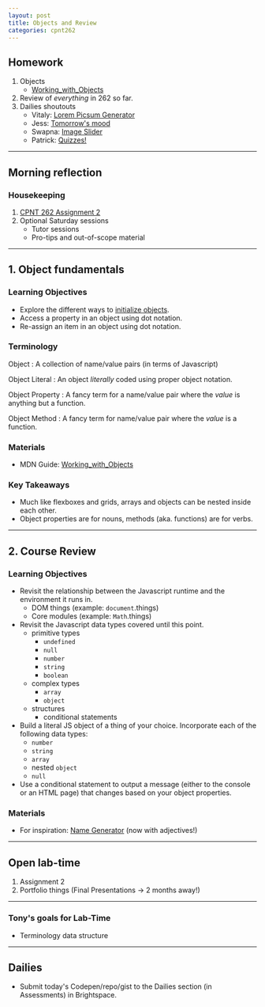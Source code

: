 ```yaml
---
layout: post
title: Objects and Review
categories: cpnt262
---
```


## Homework
1. Objects
    - [Working_with_Objects](https://developer.mozilla.org/en-US/docs/Web/JavaScript/Guide/Working_with_Objects)
2. Review of _everything_ in 262 so far.
3. Dailies shoutouts
    - Vitaly: [Lorem Picsum Generator](https://codepen.io/gvitaly87/pen/qBqjYYN)
    - Jess: [Tomorrow's mood](https://jluu38.github.io/W6W/)
    - Swapna: [Image Slider](https://swappnasama.github.io/image-slider/)
    - Patrick: [Quizzes!](https://pteskey.github.io/in-class/18-02-2021/)

---

## Morning reflection
### Housekeeping
1. [CPNT 262 Assignment 2](https://github.com/sait-wbdv/assessments/tree/master/cpnt262/assignment-2)
2. Optional Saturday sessions
    - Tutor sessions
    - Pro-tips and out-of-scope material

---

## 1. Object fundamentals
### Learning Objectives
- Explore the different ways to [initialize objects](https://developer.mozilla.org/en-US/docs/Web/JavaScript/Reference/Operators/Object_initializer).
- Access a property in an object using dot notation.
- Re-assign an item in an object using dot notation.

### Terminology
Object
: A collection of name/value pairs (in terms of Javascript)

Object Literal
: An object _literally_ coded using proper object notation.

Object Property
: A fancy term for a name/value pair where the _value_ is anything but a function.

Object Method
: A fancy term for name/value pair where the _value_ is a function.

### Materials
- MDN Guide: [Working_with_Objects](https://developer.mozilla.org/en-US/docs/Web/JavaScript/Guide/Working_with_Objects)

### Key Takeaways
- Much like flexboxes and grids, arrays and objects can be nested inside each other.
- Object properties are for nouns, methods (aka. functions) are for verbs.

---

## 2. Course Review
### Learning Objectives
- Revisit the relationship between the Javascript runtime and the environment it runs in.
  - DOM things (example: `document`.things)
  - Core modules (example: `Math`.things)
- Revisit the Javascript data types covered until this point.
  - primitive types
    - `undefined`
    - `null`
    - `number`
    - `string`
    - `boolean`
  - complex types
    - `array`
    - `object`
  - structures
    - conditional statements
- Build a literal JS object of a thing of your choice. Incorporate each of the following data types:
  - `number`
  - `string`
  - `array`
  - nested `object`
  - `null`
- Use a conditional statement to output a message (either to the console or an HTML page) that changes based on your object properties.

### Materials
- For inspiration: [Name Generator](https://acidtone.github.io/namor/?adjectives=true) (now with adjectives!)

---

## Open lab-time
1. Assignment 2
2. Portfolio things (Final Presentations -> 2 months away!)

---

### Tony's goals for Lab-Time
- Terminology data structure

---

## Dailies
- Submit today's Codepen/repo/gist to the Dailies section (in Assessments) in Brightspace.